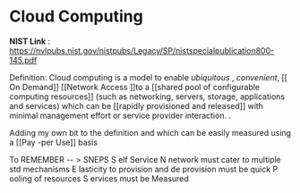 # Cloud Computing
**NIST Link** : https://nvlpubs.nist.gov/nistpubs/Legacy/SP/nistspecialpublication800-145.pdf

Definition: Cloud computing is a model to enable _ubiquitous_ , _convenient_, [[ On Demand]] [[Network Access ]]to a [[shared pool of configurable computing resources]] (such as networking, servers, storage, applications and services) which can be [[rapidly provisioned and  released]] with minimal management effort or service provider interaction. .

Adding my own bit to the definition 
and which can be easily measured using a [[Pay -per Use]] basis

To REMEMBER -- > SNEPS
S elf Service
N network must cater to multiple std mechanisms
E lasticity to provision and de provision must be quick
P ooling of resources
S ervices must be Measured

